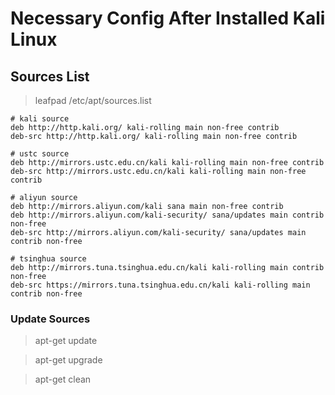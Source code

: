 # Necessary Config After Installed Kali Linux

## Sources List
> leafpad /etc/apt/sources.list
```
# kali source
deb http://http.kali.org/ kali-rolling main non-free contrib
deb-src http://http.kali.org/ kali-rolling main non-free contrib

# ustc source
deb http://mirrors.ustc.edu.cn/kali kali-rolling main non-free contrib
deb-src http://mirrors.ustc.edu.cn/kali kali-rolling main non-free contrib

# aliyun source
deb http://mirrors.aliyun.com/kali sana main non-free contrib
deb http://mirrors.aliyun.com/kali-security/ sana/updates main contrib non-free
deb-src http://mirrors.aliyun.com/kali-security/ sana/updates main contrib non-free

# tsinghua source
deb http://mirrors.tuna.tsinghua.edu.cn/kali kali-rolling main contrib non-free
deb-src https://mirrors.tuna.tsinghua.edu.cn/kali kali-rolling main contrib non-free
```

### Update Sources
> apt-get update

> apt-get upgrade

> apt-get clean
